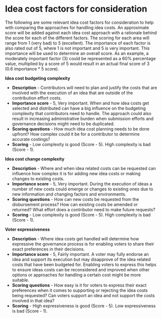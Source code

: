 # Idea cost factors for consideration

The following are some relevant idea cost factors for consideration to help with comparing the approaches for handling idea costs. An approximate score will be added against each idea cost approach with a rationale behind the score for each of the different factors. The scoring for each area will range from 1 (very bad) to 5 (excellent). The importance of each factor is also rated out of 5, where 1 is not important and 5 is very important. This importance will be used to determine an overall score. As an example, a moderately important factor (3) could be represented as a 60% percentage value, multiplied by a score of 5 would result in an actual final score of 3 (0.6 importance \* 5 score).



**Idea cost budgeting complexity**

* **Description** - Contributors will need to plan and justify the costs that are involved with the execution of an idea that are outside of the contribution effort costs.
* **Importance score** - 5, Very important. When and how idea costs get selected and distributed can have a big influence on the budgeting complexity that contributors need to handle. The approach could also result in increasing administrative burden when submission efforts and governance decisions might need to be duplicated.
* **Scoring questions** - How much idea cost planning needs to be done upfront? How complex could it be for a contributor to determine accurate costings?
* **Scoring** - Low complexity is good (Score - 5). High complexity is bad (Score - 1).



**Idea cost change complexity**

* **Description** - Where and when idea related costs can be requested can influence how complex it is for adding new idea costs or making changes to existing costs.
* **Importance score** - 5, Very important. During the execution of ideas a number of new costs could emerge or changes to existing ones due to new information and changing factors and environments.
* **Scoring questions** - How can new costs be requested from the disbursement process? How can existing costs be amended or returned? What effort does a contributor need to make future requests?
* **Scoring** - Low complexity is good (Score - 5). High complexity is bad (Score - 1).



**Voter expressiveness**

* **Description** - Where idea costs get handled will determine how expressive the governance process is for enabling voters to share their exact preferences in their decisions.
* **Importance score** - 5, Fairly important. A voter may fully endorse an idea and support its execution but may disapprove of the idea related costs that have been budgeted for. Enabling voters to express this helps to ensure ideas costs can be reconsidered and improved when other options or approaches for handling a certain cost might be more suitable.
* **Scoring questions** - How easy is it for voters to express their exact preferences when it comes to supporting or rejecting the idea costs being requested? Can voters support an idea and not support the costs involved in that idea?
* **Scoring** - High expressiveness is good (Score - 5). Low expressiveness is bad (Score - 1).
